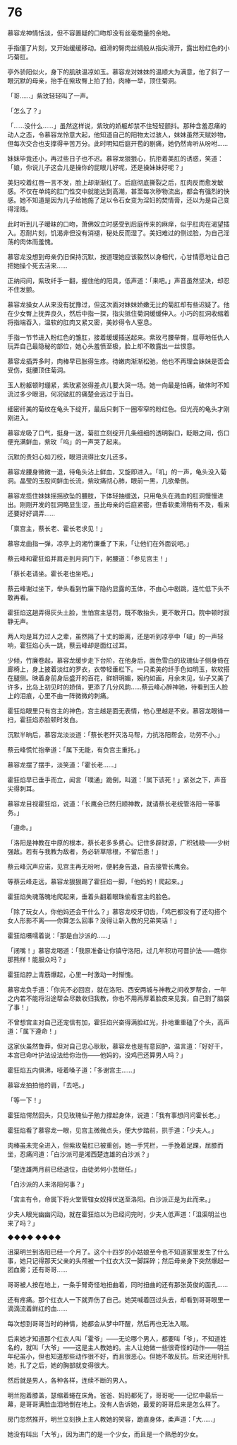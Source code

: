 # 76

慕容龙神情恬淡，但不容置疑的口吻却没有丝毫商量的余地。

手指僵了片刻，又开始缓缓移动。细滑的臀肉丝绸般从指尖滑开，露出粉红色的小巧菊肛。

亭外骄阳似火，身下的肌肤温凉如玉。慕容龙对妹妹的温顺大为满意，他了斜了一眼沉默的母亲，抬手在紫玫臀上拍了拍，肉棒一举，顶住菊洞。

「哥……」紫玫轻轻叫了一声。

「怎么了？」

「……没什么……」虽然这样说，紫玫的娇躯却禁不住轻轻颤抖。那种含羞忍痛的动人之态，令慕容龙怜意大起，他知道自己的阳物太过骇人，妹妹虽然天赋妙物，但每次交合也支撑得辛苦万分。此时明知后庭开苞的剧痛，她仍然肯听从吩咐……

妹妹毕竟还小，再过些日子也不迟。慕容龙狠狠心，抗拒着美肛的诱惑，笑道：「娘，你说儿子这会儿是操你的屁眼儿好呢，还是操妹妹好呢？」

美妇咬着红唇一言不发，脸上却渐渐红了。后庭彻底撕裂之后，肛肉反而愈发敏感。不仅在单纯的肛门性交中就能达到高潮，甚至每次秽物流出，都会有强烈的快感。她不知道是因为儿子给她施了足以令石女变为淫妇的焚情膏，还以为是自己变得淫贱。

此时听到儿子暧昧的口吻，萧佛奴立时感受到后庭传来的麻痒，似乎肛肉在渴望插入。忍耐片刻，饥渴非但没有消褪，秘处反而湿了。美妇难过的侧过脸，为自己淫荡的肉体而羞愧。

慕容龙没想到母亲仍旧保持沉默，按道理她应该毅然以身相代，心甘情愿地让自己把她操个死去活来……

正纳闷间，紫玫纤手一翻，握住他的阳具，低声道：「来吧。」声音虽然坚决，却忍不住发颤。

慕容龙操女人从来没有犹豫过，但这次面对妹妹娇嫩无比的菊肛却有些迟疑了。他在少女臀上抚弄良久，然后中指一探，指尖抵住菊洞缓缓伸入。小巧的肛洞收缩着将指端吞入，温软的肛肉又紧又密，美妙得令人窒息。

手指一节节进入粉红色的雏肛，接着缓缓插送起来。紫玫弓腰举臀，屈辱地任仇人玩弄自己最隐秘的部位，她心头羞愤至极，脸上却不敢露出一丝恨意。

慕容龙插弄多时，肉棒早已胀得生疼。待嫩肉渐渐松驰，他也不再理会妹妹是否会受伤，挺腰顶住菊洞。

玉人粉躯顿时绷紧，紫玫紧张得差点儿要大哭一场。她一向最是怕痛，破体时不知流过多少眼泪，何况破肛的痛楚会远过于当日。

细密纤美的菊纹在龟头下绽开，最后只剩下一圈窄窄的粉红色。但光亮的龟头才刚刚进入。

慕容龙吸了口气，挺身一送，菊肛立刻绽开几条细细的透明裂口，眨眼之间，伤口便充满鲜血，紫玫「呜」的一声哭了起来。

沉默的贵妇心如刀绞，眼泪流得比女儿还多。

慕容龙腰身微微一退，待龟头沾上鲜血，又旋即进入。「叽」的一声，龟头没入菊洞。晶莹的玉股间鲜血长流，紫玫痛彻心肺，眼前一黑，几欲晕倒。

慕容龙揽住妹妹摇摇欲坠的腰肢，下体轻抽缓送，只用龟头在溅血的肛洞慢慢进出。刚刚开发的肛洞略显生涩，虽比母亲的后庭紧密，但香软柔滑稍有不及，看来还要好好调弄……

「禀宫主，蔡长老、霍长老求见！」

慕容龙曲指一弹，凉亭上的湘竹廉垂了下来，「让他们在外面说吧。」

蔡云峰和霍狂焰并肩走到月洞门下，躬腰道：「参见宫主！」

「蔡长老请坐。霍长老也坐吧。」

蔡云峰谢过坐下，举头看到竹廉下隐约显露的玉体，不由心中剧跳，连忙低下头不敢再看。

霍狂焰这趟弄得灰头土脸，生怕宫主惩罚，既不敢抬头，更不敢开口。院中顿时寂静无声。

两人均是耳力过人之辈，虽然隔了十丈的距离，还是听到凉亭中「啵」的一声轻响，霍狂焰心头一跳，蔡云峰却是面红过耳。

少倾，竹廉卷起，慕容龙缓步走下台阶，在他身后，面色雪白的玫瑰仙子侧身倚在廊椅上，身上披着淡红的罗衣，衣带轻垂栏下。一只柔美的纤手色如明玉，软软搭在腿侧。映着身前身后盛开的百花，鲜妍明媚，婉约如画，月余未见，仙子又美了许多，比岛上初见时的娇俏，更添了几分风韵……蔡云峰心醉神驰，待看到玉人脸上的泪痕，心里不由一阵微微的刺痛。

霍狂焰眼里只有宫主的神色，宫主越是面无表情，他心里越是不安。慕容龙眼锋一扫，霍狂焰赤脸顿时发白。

沉默半晌后，慕容龙淡淡道：「蔡长老歼灭洛马帮，力抗洛阳帮会，功劳不小。」

蔡云峰慌忙抱拳道：「属下无能，有负宫主重托。」

慕容龙摆了摆手，淡笑道：「霍长老……」

霍狂焰早已垂手而立，闻言「噗通」跪倒，叫道：「属下该死！」紧张之下，声音尖得刺耳。

慕容龙目视霍狂焰，说道：「长鹰会已然归顺神教，就请蔡长老统管洛阳一带事务。」

「遵命。」

「洛阳是神教在中原的根本，蔡长老多多费心。记住多辟财源，广积钱粮——少树强敌。若有与我教为敌者，务必斩草除根，不留后患！」

蔡云峰沉声应诺，见宫主再无吩咐，便躬身告退，自去接管长鹰会。

等蔡云峰走远，慕容龙狠狠踢了霍狂焰一脚，「他妈的！爬起来。」

霍狂焰失魂落魄地爬起来，垂着头翻着眼珠偷看宫主的脸色。

「除了玩女人，你他妈还会干什么？」慕容龙咬牙切齿，「鸡巴都没有了还勾搭个女人形影不离——你算怎么回事？没得让新入教的兄弟笑话！」

霍狂焰嗫嚅着说：「那是白沙派的……」

「闭嘴！」慕容龙喝道：「我原准备让你镇守洛阳，过几年积功可晋护法——瞧你那熊样！能服众吗？」

霍狂焰脖上青筋爆起，心里一时激动一时惭愧。

慕容龙负手道：「你先不必回宫，就在洛阳、西安两城与神教之间收罗帮会，一年之内若不能将沿途帮会尽数收归我教，你也不用再厚着脸皮来见我，自己割了脑袋了事！」

不曾想宫主对自己还宠信有加，霍狂焰兴奋得满脸红光，扑地重重磕了个头，高声道：「属下遵命！」

这家伙虽然鲁莽，但对自己忠心耿耿，慕容龙也是有意回护，温言道：「好好干，本宫已命叶护法设法给你治伤——他妈的，没鸡巴还算男人吗？」

霍狂焰五内俱沸，哑着嗓子道：「多谢宫主……」

慕容龙拍拍他的肩，「去吧。」

「等一下！」

霍狂焰愕然回头，只见玫瑰仙子勉力撑起身体，说道：「我有事想问问霍长老。」

霍狂焰看了慕容龙一眼，见宫主微微点头，便大步踏前，拱手道：「少夫人。」

肉棒虽未完全进入，但紫玫菊肛已被重创，她一手凭栏，一手挽着足踝，屈膝而坐，忍痛问道：「白沙派可是湘西楚连雄的白沙派？」

「楚连雄两月前已经退位，由徒弟何小芸继任。」

「白沙派的人来洛阳何事？」

「宫主有令，命属下将火堂管辖女奴择优送至洛阳。白沙派正是为此而来。」

少夫人眼光幽幽闪动，就在霍狂焰以为已经问完时，少夫人低声道：「沮渠明兰也来了吗？」

◆◆◆◆ ◆◆◆◆

沮渠明兰到洛阳已经一个月了。这个十四岁的小姑娘至今也不知道家里发生了什么事，她只记得那天父亲的头颅被一个红衣大汉一脚踩碎；然后母亲身下突然爆起一团血雾；还有哥哥……

哥哥被人按在地上，一条手臂奇怪地扭曲着，同时扭曲的还有那张英俊的面孔……

还有疼痛。那个红衣人一下就弄伤了自己。她哭喊着回过头去，却看到哥哥眼里一滴滴流着鲜红的血……

每次想到哥哥当时的神情，她都会从梦中吓醒，然后再也无法入眠。

后来她才知道那个红衣人叫「霍爷」——无论哪个男人，都要叫「爷」，不知道姓名的，就叫「大爷」——这是主人教她的。主人让她做一些很奇怪的动作——明兰年纪虽小，但也知道那些动作很不好，而且很恶心。但她不敢反抗。后来还用针扎她，扎了之后，她的胸部就变得很大。

然后就是男人，各种各样，连续不断的男人。

明兰抱着膝盖，瑟缩着蜷在床角。爸爸、妈妈都死了，哥哥呢——记忆中最后一幕，是哥哥满脸血泪地倒在地上。没有人告诉她，最爱的哥哥后来是怎么样了。

房门忽然推开，明兰立刻换上主人教她的笑容，跪直身体，柔声道：「大……」

她没有叫出「大爷」，因为进门的是一个少女，而且是一个熟悉的少女。

